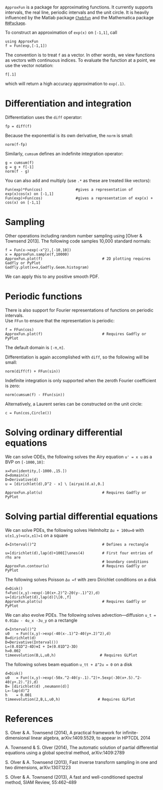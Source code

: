 `ApproxFun` is a package for approximating functions.  It currently supports intervals, the real 
line, periodic intervals and the unit circle.  It is heavily influenced by the Matlab 
package [`Chebfun`](http://www.chebfun.org) and the Mathematica package [`RHPackage`](http://www.maths.usyd.edu.au/u/olver/projects/RHPackage.html).




To construct an approximation of `exp(x)` on `[-1,1]`, call


    using ApproxFun
	f = Fun(exp,[-1,1])
	
The convention is to treat `f` as a vector.  In other words, we view functions as vectors 
with continuous indices.  To evaluate the function at a point, we use the vector notation:

	f[.1]
	
which will return a high accuracy approximation to `exp(.1)`.  


# Differentiation and integration	


Differentiation uses the `diff` operator:

	fp = diff(f)
	
Because the exponential is its own derivative, the `norm` is small:

	norm(f-fp)
	
Similarly, `cumsum` defines an indefinite integration operator:

	g = cumsum(f)
	g = g + f[-1]
	norm(f - g)
	
You can also add and multiply (use `.*` as these are treated like vectors):

	Fun(exp)*Fun(cos)				#gives a representation of exp(x)cos(x) on [-1,1]
	Fun(exp)+Fun(cos)				#gives a representation of exp(x) + cos(x) on [-1,1]	
	
# Sampling	

Other operations including random number sampling using [Olver & Townsend 2013].  The 
following code samples 10,000 standard normals:

	f = Fun(x->exp(-x^2),[-10,10])
	x = ApproxFun.sample(f,10000)
    ApproxFun.plot(f)             				# 2D plotting requires Gadfly or PyPlot
	Gadfly.plot(x=x,Gadfly.Geom.histogram)
	
We can apply this to any positive smooth PDF.  

# Periodic functions

There is also support for Fourier representations of functions on periodic intervals.  
Use `FFun` to ensure that the representation is periodic:

	f = FFun(cos)
	ApproxFun.plot(f)						    # Requires Gadfly or PyPlot

The default domain is `[-π,π]`.  



Differentiation is again accomplished with `diff`, so the following will be small:

	norm(diff(f) + FFun(sin))

Indefinite integration is only supported when the zeroth Fourier coefficient is zero:
	
	norm(cumsum(f) - FFun(sin))	

	
	
Alternatively, a Laurent series can be constructed on the unit circle:

	c = Fun(cos,Circle())
	


# Solving ordinary differential equations


We can solve ODEs, the following solves the Airy equation `u' = x u` as a BVP on `[-1000,10]`:


	x=Fun(identity,[-1000.,15.])
   	d=domain(x)
	D=Derivative(d)
	u = [dirichlet(d),D^2 - x] \ [airyai(d.a),0.]
	
	ApproxFun.plot(u)						    # Requires Gadfly or PyPlot
	
# Solving partial differential equations

We can solve PDEs, the following solves Helmholtz `Δu + 100u=0` with `u(±1,y)=u(x,±1)=1`
on a square


    d=Interval()^2          					# Defines a rectangle
    
    u=[dirichlet(d),lap(d)+100I]\ones(4)		# First four entries of rhs are 
    											# boundary conditions
    ApproxFun.contour(u)						# Requires Gadfly or PyPlot


The following solves Poisson `Δu =f` with zero Dirichlet conditions
on a disk

    d=Disk()
    f=Fun((x,y)->exp(-10(x+.2)^2-20(y-.1)^2),d) 
    u=[dirichlet(d),lap(d)]\[0.,f]
    ApproxFun.plot(u)                           # Requires Gadfly or PyPlot
	
We can also evolve PDEs.  The following solves advection—diffusion 
`u_t = 0.01Δu - 4u_x -3u_y` on a rectangle

    d=Interval()^2
    u0   = Fun((x,y)->exp(-40(x-.1)^2-40(y+.2)^2),d)
    B=dirichlet(d)
    D=Derivative(Interval())
    L=(0.01D^2-4D)⊗I + I⊗(0.01D^2-3D)
    h=0.002
    timeevolution(B,L,u0,h)                    # Requires GLPlot

The following solves beam equation `u_tt + Δ^2u = 0`
on a disk


    d=Disk()
    u0   = Fun((x,y)->exp(-50x.^2-40(y-.1).^2)+.5exp(-30(x+.5).^2-40(y+.2).^2),d)
    B= [dirichlet(d) ,neumann(d)]
    L=-lap(d)^2
    h    = 0.001
    timeevolution(2,B,L,u0,h)                 # Requires GLPlot





	
# References

S. Olver & A. Townsend (2014), A practical framework for infinite-dimensional linear algebra, arXiv:1409.5529, to appear in HPTCDL 2014

A. Townsend & S. Olver (2014), The automatic solution of partial differential equations using a global spectral method, arXiv:1409:2789

S. Olver & A. Townsend (2013), Fast inverse transform sampling in one and two dimensions, arXiv:1307.1223

S. Olver & A. Townsend (2013), A fast and well-conditioned spectral method, SIAM Review, 55:462–489
	




